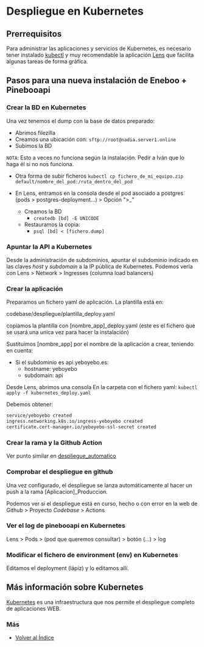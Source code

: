 # Despliegue en Kubernetes

## Prerrequisitos
Para administrar las aplicaciones y servicios de Kubernetes, es necesario tener instalado [kubectl](https://kubernetes.io/es/docs/tasks/tools/included/install-kubectl-linux/) y muy recomendable la aplicación [Lens](https://k8slens.dev/download) que facilita algunas tareas de forma gráfica.


## Pasos para una nueva instalación de Eneboo + Pinebooapi

### Crear la BD en Kubernetes
Una vez tenemos el dump con la base de datos preparado:

+ Abrimos filezilla
+ Creamos una ubicación con:
`sftp://root@nadia.server1.online`
+ Subimos la BD

`NOTA`: Esto a veces no funciona según la instalación. Pedir a Iván que lo haga él si no nos funciona.

+ Otra forma de subir ficheros
  `kubectl cp fichero_de_mi_equipo.zip default/nombre_del_pod:/ruta_dentro_del_pod`

+ En Lens, entramos en la consola desde el pod asociado a postgres (pods > postgres-deployment...) > Opción ">_"
  + Creamos la BD
    + `createdb [bd] -E UNICODE`
  + Restauramos la copia:
    + `psql [bd] < [fichero.dump]`

### Apuntar la API a Kubernetes
Desde la administración de subdominios, apuntar el subdominio indicado en las claves _host_ y _subdomain_ a la IP pública de Kubernetes. Podemos verla con Lens > Network > Ingresses (columna load balancers)

### Crear la aplicación
Preparamos un fichero yaml de aplicación. La plantilla está en:

codebase/despliegue/plantilla_deploy.yaml

copiamos la plantilla con [nombre_app]_deploy.yaml  (este es el fichero que se usará una unica vez para hacer la instalación)

Sustituimos [nombre_app] por el nombre de la aplicación a crear, teniendo en cuenta:

+ Si el subdominio es api.yeboyebo.es:
  + hostname: yeboyebo
  + subdomain: api

Desde Lens, abrimos una consola En la carpeta con el fichero yaml:
  `kubectl apply -f kubernetes_deploy.yaml`

Debemos obtener:
```sh
service/yeboyebo created
ingress.networking.k8s.io/ingress-yeboyebo created
certificate.cert-manager.io/yeboyebo-ssl-secret created
```

### Crear la rama y la Github Action
Ver punto similar en [despliegue_automatico](./despliegue_automatico.md)


### Comprobar el despliegue en github
Una vez configurado, el despliegue se lanza automáticamente al hacer un push a la rama [Aplicacion]_Produccion.

Podemos ver si el despliegue está en curso, hecho o con error en la web de Github > Proyecto _Codebase_ > Actions

### Ver el log de pinebooapi en Kubernetes
Lens > Pods > (pod que queremos consultar) > botón (...) > log

### Modificar el fichero de environment (env) en Kubernetes
Editamos el deployment (lápiz) y lo editamos allí.

## Más información sobre Kubernetes
[Kubernetes](https://www.youtube.com/watch?v=oTf0KxK1QNo&t=151s) es una infraestructura que nos permite el despliegue completo de aplicaciones WEB.

### Más

  * [Volver al Índice](./index.md)



